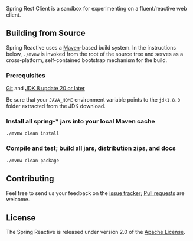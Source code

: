 Spring Rest Client is a sandbox for experimenting on a fluent/reactive web client.

## Building from Source
Spring Reactive uses a [Maven][]-based build system. In the instructions
below, `./mvnw` is invoked from the root of the source tree and serves as
a cross-platform, self-contained bootstrap mechanism for the build.

### Prerequisites

[Git][] and [JDK 8 update 20 or later][JDK8 build]

Be sure that your `JAVA_HOME` environment variable points to the `jdk1.8.0` folder
extracted from the JDK download.

### Install all spring-\* jars into your local Maven cache
`./mvnw clean install`

### Compile and test; build all jars, distribution zips, and docs
`./mvnw clean package`

## Contributing
Feel free to send us your feedback on the [issue tracker][]; [Pull requests][] are welcome.

## License
The Spring Reactive is released under version 2.0 of the [Apache License][].


[Maven]: http://maven.apache.org/
[Git]: http://help.github.com/set-up-git-redirect
[JDK8 build]: http://www.oracle.com/technetwork/java/javase/downloads
[issue tracker]: https://github.com/spencergibb/spring-rest-client/issues
[Pull requests]: http://help.github.com/send-pull-requests
[Apache License]: http://www.apache.org/licenses/LICENSE-2.0
